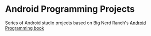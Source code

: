 # Android Programming Projects
Series of Android studio projects based on Big Nerd Ranch's [Android Programming book](http://smile.amazon.com/gp/product/0134171454)
